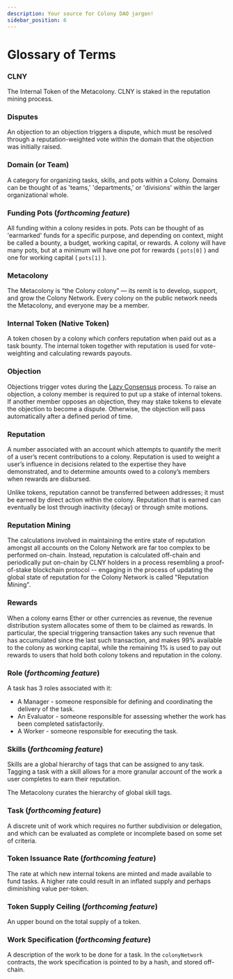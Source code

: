 ```yaml
---
description: Your source for Colony DAO jargon!
sidebar_position: 6
---
```


# Glossary of Terms

### CLNY

The Internal Token of the Metacolony. CLNY is staked in the reputation mining process.

### Disputes

An objection to an objection triggers a dispute, which must be resolved through a reputation-weighted vote within the domain that the objection was initially raised.

### Domain (or Team)

A category for organizing tasks, skills, and pots within a Colony. Domains can be thought of as 'teams,' 'departments,' or 'divisions' within the larger organizational whole.

### Funding Pots (*forthcoming feature*)

All funding within a colony resides in pots. Pots can be thought of as 'earmarked' funds for a specific purpose, and depending on context, might be called a bounty, a budget, working capital, or rewards. A colony will have many pots, but at a minimum will have one pot for rewards ( `pots[0]` ) and one for working capital ( `pots[1]` ).

### Metacolony

The Metacolony is “the Colony colony” — its remit is to develop, support, and grow the Colony Network. Every colony on the public network needs the Metacolony, and everyone may be a member.

### Internal Token (Native Token)

A token chosen by a colony which confers reputation when paid out as a task bounty. The internal token together with reputation is used for vote-weighting and calculating rewards payouts.

### Objection

Objections trigger votes during the [Lazy Consensus](../governance/lazy-consensus.md) process. To raise an objection, a colony member is required to put up a stake of internal tokens. If another member opposes an objection, they may stake tokens to elevate the objection to become a dispute. Otherwise, the objection will pass automatically after a defined period of time.

### Reputation

A number associated with an account which attempts to quantify the merit of a user’s recent contributions to a colony. Reputation is used to weight a user’s influence in decisions related to the expertise they have demonstrated, and to determine amounts owed to a colony’s members when rewards are disbursed.

Unlike tokens, reputation cannot be transferred between addresses; it must be earned by direct action within the colony. Reputation that is earned can eventually be lost through inactivity (decay) or through smite motions.

### Reputation Mining

The calculations involved in maintaining the entire state of reputation amongst all accounts on the Colony Network are far too complex to be performed on-chain. Instead, reputation is calculated off-chain and periodically put on-chain by CLNY holders in a process resembling a proof-of-stake blockchain protocol -- engaging in the process of updating the global state of reputation for the Colony Network is called "Reputation Mining".

### Rewards

When a colony earns Ether or other currencies as revenue, the revenue distribution system allocates some of them to be claimed as rewards. In particular, the special triggering transaction takes any such revenue that has accumulated since the last such transaction, and makes 99% available to the colony as working capital, while the remaining 1% is used to pay out rewards to users that hold both colony tokens and reputation in the colony.

### Role (*forthcoming feature*)

A task has 3 roles associated with it:

* A Manager - someone responsible for defining and coordinating the delivery of the task.
* An Evaluator - someone responsible for assessing whether the work has been completed satisfactorily.
* A Worker - someone responsible for executing the task.

### Skills (*forthcoming feature*)

Skills are a global hierarchy of tags that can be assigned to any task. Tagging a task with a skill allows for a more granular account of the work a user completes to earn their reputation.

The Metacolony curates the hierarchy of global skill tags.

### Task (*forthcoming feature*)

A discrete unit of work which requires no further subdivision or delegation, and which can be evaluated as complete or incomplete based on some set of criteria.

### Token Issuance Rate (*forthcoming feature*)

The rate at which new internal tokens are minted and made available to fund tasks. A higher rate could result in an inflated supply and perhaps diminishing value per-token.

### Token Supply Ceiling (*forthcoming feature*)

An upper bound on the total supply of a token.

### Work Specification (*forthcoming feature*)

A description of the work to be done for a task. In the `colonyNetwork` contracts, the work specification is pointed to by a hash, and stored off-chain.
